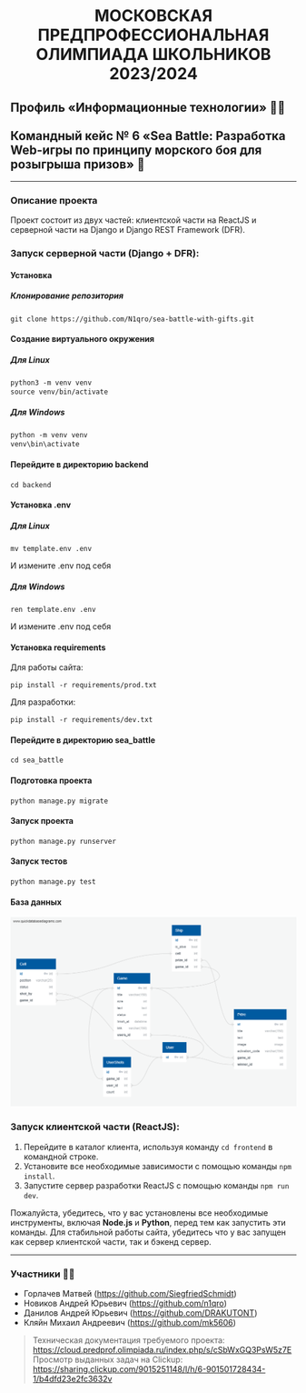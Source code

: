 # <p align=center>МОСКОВСКАЯ ПРЕДПРОФЕССИОНАЛЬНАЯ ОЛИМПИАДА ШКОЛЬНИКОВ 2023/2024</p>


## Профиль «Информационные технологии» 🐱‍💻<br><br> Командный кейс № 6 «Sea Battle: Разработка Web-игры по принципу морского боя для розыгрыша призов» 🚢
---

### Описание проекта
Проект состоит из двух частей: клиентской части на ReactJS и серверной части на Django и Django REST Framework (DFR).

### Запуск серверной части (Django + DFR):

#### Установка 
##### Клонирование репозитория
```
git clone https://github.com/N1qro/sea-battle-with-gifts.git
```
#### Создание виртуального окружения
##### Для Linux
```
python3 -m venv venv
source venv/bin/activate
```
##### Для Windows
```
python -m venv venv
venv\bin\activate
```

#### Перейдите в директорию backend
```
cd backend
```

#### Установка .env
##### Для Linux
```
mv template.env .env
```
И измените .env под себя
##### Для Windows
```
ren template.env .env
```
И измените .env под себя

#### Установка requirements
Для работы сайта:
```
pip install -r requirements/prod.txt
```
Для разработки:
```
pip install -r requirements/dev.txt
```

#### Перейдите в директорию sea_battle
```
cd sea_battle
```

#### Подготовка проекта
```
python manage.py migrate
```

#### Запуск проекта
```
python manage.py runserver
```

#### Запуск тестов
```
python manage.py test
```

#### База данных
![DataBase](ER.png)


### Запуск клиентской части (ReactJS):

1. Перейдите в каталог клиента, используя команду `cd frontend` в командной строке.
2. Установите все необходимые зависимости с помощью команды `npm install`.
3. Запустите сервер разработки ReactJS с помощью команды `npm run dev`.

Пожалуйста, убедитесь, что у вас установлены все необходимые инструменты, включая **Node.js** и **Python**, перед тем как запустить эти команды.
Для стабильной работы сайта, убедитесь что у вас запущен как сервер клиентской части, так и бэкенд сервер.

---

### Участники 👨‍💻
* Горлачев Матвей (https://github.com/SiegfriedSchmidt)
* Новиков Андрей Юрьевич (https://github.com/n1qro)
* Данилов Андрей Юрьевич (https://github.com/DRAKUTONT)
* Кляйн Михаил Андреевич (https://github.com/mk5606)

> Техническая документация требуемого проекта: https://cloud.predprof.olimpiada.ru/index.php/s/cSbWxGQ3PsW5z7E  
> Просмотр выданных задач на Clickup: https://sharing.clickup.com/9015251148/l/h/6-901501728434-1/b4dfd23e2fc3632v
